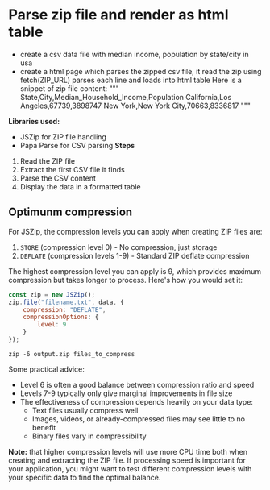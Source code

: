 # Parse zip file and render as html table

- create a csv data file with median income, population by state/city in usa
- create a html page which parses the zipped csv file, it read the zip using fetch(ZIP_URL) parses each line and loads
  into html table
  Here is a snippet of zip file content:
  """
  State,City,Median_Household_Income,Population
  California,Los Angeles,67739,3898747
  New York,New York City,70663,8336817
  """

**Libraries used:**

- JSZip for ZIP file handling
- Papa Parse for CSV parsing
  **Steps**

1. Read the ZIP file
2. Extract the first CSV file it finds
3. Parse the CSV content
4. Display the data in a formatted table

## Optimunm compression

For JSZip, the compression levels you can apply when creating ZIP files are:

1. `STORE` (compression level 0) - No compression, just storage
2. `DEFLATE` (compression levels 1-9) - Standard ZIP deflate compression

The highest compression level you can apply is 9, which provides maximum compression but takes longer to process. Here's
how you would set it:

```javascript
const zip = new JSZip();
zip.file("filename.txt", data, {
    compression: "DEFLATE",
    compressionOptions: {
        level: 9
    }
});
```
```shell
zip -6 output.zip files_to_compress
```

Some practical advice:

- Level 6 is often a good balance between compression ratio and speed
- Levels 7-9 typically only give marginal improvements in file size
- The effectiveness of compression depends heavily on your data type:
    - Text files usually compress well
    - Images, videos, or already-compressed files may see little to no benefit
    - Binary files vary in compressibility

**Note:** that higher compression levels will use more CPU time both when creating and extracting the ZIP file. If
processing speed is important for your application, you might want to test different compression levels with your
specific data to find the optimal balance.
